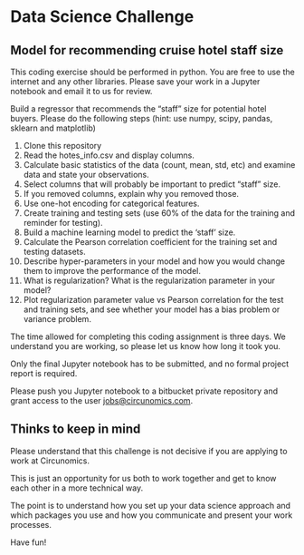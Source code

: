 # Data Science Challenge
## Model for recommending cruise hotel staff size

This coding exercise should be performed in python. You are free to use the internet and any other libraries. Please save your work in a Jupyter notebook and email it to us for review.

Build a regressor that recommends the “staff” size for potential hotel buyers. Please do the following steps (hint: use numpy, scipy, pandas, sklearn and matplotlib)

1. Clone this repository
2. Read the hotes_info.csv and display columns.
3. Calculate basic statistics of the data (count, mean, std, etc) and examine data and state your observations.
4. Select columns that will probably be important to predict “staff” size.
5. If you removed columns, explain why you removed those.
6. Use one-hot encoding for categorical features.
7. Create training and testing sets (use 60% of the data for the training and reminder for testing).
8. Build a machine learning model to predict the ‘staff’ size.
9. Calculate the Pearson correlation coefficient for the training set and testing datasets.
10. Describe hyper-parameters in your model and how you would change them to improve the performance of the model.
11. What is regularization? What is the regularization parameter in your model?
12. Plot regularization parameter value vs Pearson correlation for the test and training sets, and see whether your model has a bias problem or variance problem.

The time allowed for completing this coding assignment is three days. We understand you are working, so please let us know how long it took you. 

Only the final Jupyter notebook has to be submitted, and no formal project report is required.

Please push you Jupyter notebook to a bitbucket private repository and grant access to the user jobs@circunomics.com.

## Thinks to keep in mind
 
Please understand that this challenge is not decisive if you are applying to work at Circunomics.

This is just an opportunity for us both to work together and get to know each other in a more technical way.

The point is to understand how you set up your data science approach and which packages you use and how you communicate and present your work processes.

Have fun!

